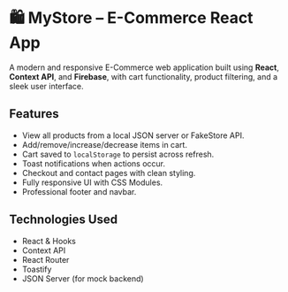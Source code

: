 # 🛍️ MyStore – E-Commerce React App

A modern and responsive E-Commerce web application built using **React**, **Context API**, and **Firebase**, with cart functionality, product filtering, and a sleek user interface.

## Features
- View all products from a local JSON server or FakeStore API.
- Add/remove/increase/decrease items in cart.
- Cart saved to `localStorage` to persist across refresh.
- Toast notifications when actions occur.
- Checkout and contact pages with clean styling.
- Fully responsive UI with CSS Modules.
- Professional footer and navbar.

## Technologies Used
- React & Hooks
- Context API
- React Router
- Toastify
- JSON Server (for mock backend)
